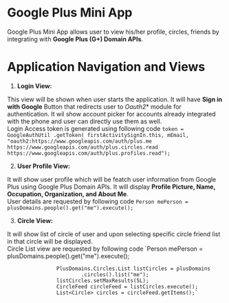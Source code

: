# Google Plus Mini App

Google Plus Mini App allows user to view his/her profile, circles, friends by integrating with **Google Plus (G+) Domain APIs**.

# Application Navigation and Views

1. **Login View:**

This view will be shown when user starts the application. It will have **Sign in with Google** Button that redirects user to *Oauth2** module for authentication. It wil show account picker for accounts already integrated with the phone and user can directly use them as well.  
Login Access token is generated using following code
`token = GoogleAuthUtil
						.getToken(
								firstActivitySignIn.this,
								mEmail,
								"oauth2:https://www.googleapis.com/auth/plus.me https://www.googleapis.com/auth/plus.circles.read https://www.googleapis.com/auth/plus.profiles.read");`

2. **User Profile View:**

It will show user profile which will be featch user information from Google Plus using Google Plus Domain APIs. It will display **Profile Picture, Name, Occupation, Organization, and About Me**.  
User details are requested by following code
`Person mePerson = plusDomains.people().get("me").execute();`  

3. **Circle View:**

It will show list of circle of user and upon selecting specific circle friend list in that circle will be displayed.  
Circle List view are requested by following code
`Person mePerson = plusDomains.people().get("me").execute();

					PlusDomains.Circles.List listCircles = plusDomains
							.circles().list("me");
					listCircles.setMaxResults(5L);
					CircleFeed circleFeed = listCircles.execute();
					List<Circle> circles = circleFeed.getItems();`
